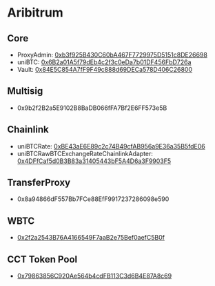 # Aribitrum

## Core

- ProxyAdmin: [0xb3f925B430C60bA467F7729975D5151c8DE26698](https://arbiscan.io/address/0xb3f925B430C60bA467F7729975D5151c8DE26698)
- uniBTC: [0x6B2a01A5f79dEb4c2f3c0eDa7b01DF456FbD726a](https://arbiscan.io/address/0x6B2a01A5f79dEb4c2f3c0eDa7b01DF456FbD726a)
- Vault: [0x84E5C854A7fF9F49c888d69DECa578D406C26800](https://arbiscan.io/address/0x84E5C854A7fF9F49c888d69DECa578D406C26800)

## Multisig

- 0x9b2f2B2a5E9102B8BaDB066fFA7Bf2E6FF573e5B

## Chainlink

- uniBTCRate: [0xBE43aE6E89c2c74B49cfAB956a9E36a35B5fdE06](https://arbiscan.io/address/0xBE43aE6E89c2c74B49cfAB956a9E36a35B5fdE06)
- uniBTCRawBTCExchangeRateChainlinkAdapter: [0x4DFfCaf5d0B3B83a31405443bF5A4D6a3F9903F5](https://arbiscan.io/address/0x4DFfCaf5d0B3B83a31405443bF5A4D6a3F9903F5)

## TransferProxy

- 0x8a94866dF557Bb7FCe88EfF9917237286098e590

## WBTC

- [0x2f2a2543B76A4166549F7aaB2e75Bef0aefC5B0f](https://arbiscan.io/address/0x2f2a2543B76A4166549F7aaB2e75Bef0aefC5B0f)

## CCT Token Pool

- [0x79863856C920Ae564b4cdFB113C3d6B4E87A8c69](https://arbiscan.io/address/0x79863856C920Ae564b4cdFB113C3d6B4E87A8c69)

